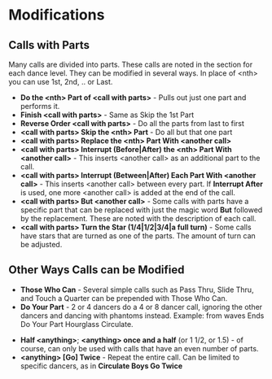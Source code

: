 
# Modifications

## Calls with Parts
Many calls are divided into parts.  These calls are noted in the section for each dance level.
They can be modified in several ways.  In place of \<nth> you can use 1st, 2nd, .. or Last.

- **Do the \<nth> Part of \<call with parts>** - Pulls out just one part and performs it.
- **Finish \<call with parts>** - Same as Skip the 1st Part
- **Reverse Order \<call with parts>** - Do all the parts from last to first
- **\<call with parts> Skip the \<nth> Part** - Do all but that one part
- **\<call with parts> Replace the \<nth> Part With \<another call>**
- **\<call with parts> Interrupt (Before|After) the \<nth> Part With \<another call>** - This inserts \<another call> as an additional part to the call.
- **\<call with parts> Interrupt (Between|After) Each Part With \<another call>** - 
This inserts \<another call> between every part.  If **Interrupt After** is used, one more \<another call> is added at the end of the call.
- **\<call with parts> But \<another call>** - Some calls with parts have a specific part that can be replaced with just the magic word **But** followed by the replacement.  These are noted with the description of each call.
- **\<call with parts> Turn the Star (1/4|1/2|3/4|a full turn)** - Some calls have stars that are turned as one of the parts. The amount of turn can be adjusted.

## Other Ways Calls can be Modified

* **Those Who Can** - Several simple calls such as Pass Thru, Slide Thru, and Touch a Quarter can be prepended with Those Who Can.
* **Do Your Part** - 2 or 4 dancers do a 4 or 8 dancer call, ignoring the other dancers and dancing with phantoms instead.  Example: from waves Ends Do Your Part Hourglass Circulate.
- **Half \<anything>**; **\<anything> once and a half** (or 1 1/2, or 1.5) - of course, can only be used with calls that have an even number of parts.
- **\<anything> [Go] Twice** - Repeat the entire call.  Can be limited to specific dancers, as in **Circulate Boys Go Twice**